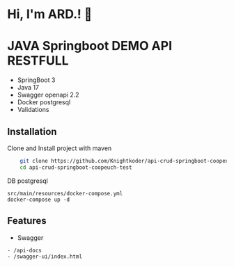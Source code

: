 
# Hi, I'm ARD.! 👋


# JAVA Springboot DEMO API RESTFULL

- SpringBoot 3
- Java 17
- Swagger openapi 2.2
- Docker postgresql
- Validations


## Installation

Clone and Install project with maven

```bash
    git clone https://github.com/Knightkoder/api-crud-springboot-coopeuch-test.git
    cd api-crud-springboot-coopeuch-test
```

DB postgresql
```
src/main/resources/docker-compose.yml
docker-compose up -d
```

## Features

- Swagger
```
- /api-docs
- /swagger-ui/index.html
```

